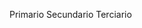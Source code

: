 <BtnPrimary>Primario</BtnPrimary>
<BtnSecondary>Secundario</BtnSecondary>
<BtnTertiary>Terciario</BtnTertiary>